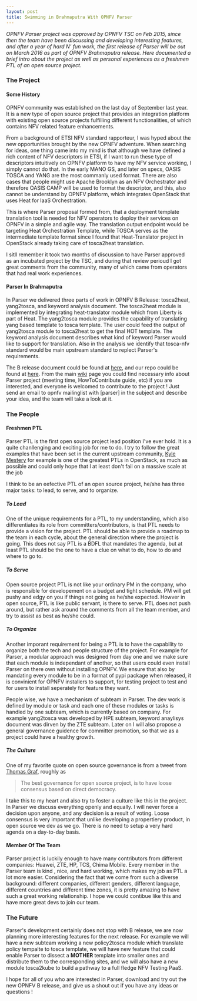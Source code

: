 ```yaml
---
layout: post
title: Swimming in Brahmaputra With OPNFV Parser
---
```


*OPNFV Parser project was approved by OPNFV TSC on Feb 2015, since then the team have been discussing and developing
interesting features, and after a year of hard N' fun work, the first release of Parser will be out on March 2016 as
part of OPNFV Brahmaputra release. Here documented a brief intro about the project as well as personal experiences as
a freshmen PTL of an open source project.*

### The Project

#### Some History

OPNFV community was established on the last day of September last year. It is a new type of open source project that provides
an integration platform with existing open source projects fulfilling different functionalities, of which contains NFV related 
feature enhancements.

From a background of ETSI NFV standard rapporteur, I was hyped about the new opportunities brought by the new OPNFV adventure. 
When searching for ideas, one thing came into my mind is that although we have defined a rich content of NFV descriptors in ETSI,
if I want to run these type of descriptors intuitively on OPNFV platform to have my NFV service working, I simply cannot do that.
In the early MANO GS, and later on specs, OASIS TOSCA and YANG are the most commanly used format. There are also cases that people 
might use Apache Brooklyn as an NFV Orchestrator and therefore OASIS CAMP will be used to format the descriptor, and this, also 
cannot be understand by OPNFV platform, which integrates OpenStack that uses Heat for IaaS Orchestration.

This is where Parser proposal formed from, that a deployment template translation tool is needed for NFV operators to deploy 
their services on OPNFV in a simple and agile way. The translation output endpoint would be targeting Heat Orchestration Template,
while TOSCA serves as the intermediate template format since I found that Heat-Translator project in OpenStack already taking care
of tosca2heat translation.

I sitll remember it took two months of discussion to have Parser approved as an incubated project by the TSC, and during that review
perioud I got great comments from the community, many of which came from operators that had real work experiences. 

#### Parser In Brahmaputra

In Parser we delivered three parts of work in OPNFV B Release: tosca2heat, yang2tosca, and keyword analysis document. The tosca2heat
module is implemented by integrating heat-translator module which from Liberty is part of Heat. The yang2tosca module provides the 
capability of translating yang based template to tosca template. The user could feed the output of yang2tosca module to tosca2heat to 
get the final HOT template. The keyword analysis document describes what kind of keyword Parser would like to support for translation.
Also in the analysis we identify that tosca-nfv standard would be main upstream standard to replect Parser's requirements.

The B release document could be found at [here](http://artifacts.opnfv.org/parser/brahmaputra/docs/parser_docs/index.html), and our repo
could be found at [here](https://gerrit.opnfv.org/gerrit/#/admin/projects/?filter=parser). From the main [wiki](https://wiki.opnfv.org/parser)
page you could find necessary info about Parser project (meeting time, HowToContribute guide, etc) if you are interested, and everyone
is welcomed to contribute to the project ! Just send an email to opnfv mailinglist with [parser] in the subject and describe your idea, 
and the team will take a look at it.

### The People

#### Freshmen PTL

Parser PTL is the first open source project lead position I've ever hold. It is a quite chanllenging and exciting job for me to do. I try to
follow the great examples that have been set in the current upstream community, [Kyle Mestery](https://twitter.com/mestery) for example is 
one of the greatest PTLs in OpenStack, as much as possible and could only hope that I at least don't fail on a massive scale at the job

I think to be an eefective PTL of an open source project, he/she has three major tasks: to lead, to serve, and to organize.

##### To Lead

One of the unique requirements for a PTL, to my understanding, which also differentiates its role from committers/contributors, is that PTL needs to 
provide a vision for the project. PTL should be able to provide a roadmap to the team in each cycle, about the general direction where the
project is going. This does not say PTL is a BDFL that mandates the agenda, but at least PTL should be the one to have a clue on what to do, how to do and where to go to.

##### To Serve

Open source project PTL is not like your ordinary PM in the company, who is responsible for developement on a budget and tight schedule. PM will
get pushy and edgy on you if things not going as he/she expected. Howver in open source, PTL is like public servant, is there to serve. PTL does not push around, but rather ask around the comments from all the team member, and try to assist as best as he/she could. 

##### To Organize

Another imporant requirement for being a PTL is to have the capability to organize both the tech and people structure of the project. For example for Parser, a modular approach was designed from day one and we make sure that each module is independant of another, so that users could even install Parser on there own without installing OPNFV. We ensure that also by mandating every module to be in a format of pypi package when released,
it is convinient for OPNFV installers to support, for testing project to test and for users to install seperately for feature they want.

People wise, we have a mechanism of subteam in Parser. The dev work is defined by module or task and each one of these modules or tasks is handled by
one subteam, which is currently based on company. For example yang2tosca was developed by HPE subteam, keyword anaylisys document was dirven by the ZTE subteam. Later on I will also propose a general governance guidence for committer promotion, so that we as a project could have a healthy growth.

##### The Culture

One of my favorite quote on open source governance is from a tweet from [Thomas Graf](https://twitter.com/tgraf__), roughly as

> The best governance for open source project, is to have loose consensus based on direct democracy.

I take this to my heart and also try to foster a culture like this in the project. In Parser we discuss everything openly and equally. I will never force a decision upon anyone, and any decision is a result of voting. Loose consensus is very important that unlike developing a propertiery product, in open source we dev as we go. There is no need to setup a very hard agenda on a day-to-day basis.

#### Member Of The Team

Parser project is luckily enough to have many contributors from different companies: Huawei, ZTE, HP, TCS, Chima Mobile. Every member in the Parser team is kind , nice, and hard working, which makes my job as PTL a lot more easier. Considering the fact that we come from such a diverse background: different companies, different genders, different language, different countries and different time zones, it is pretty amazing to have such a great working relationship. I hope we could contibue like this and have more great devs to join our team.

### The Future

Parser's development certainly does not stop with B release, we are now planning more interesting features for the next release. For example we will have a new subteam working a new policy2tosca module which translate policy tempalte to tosca template, we will have new feature that could enable Parser to dissect a **MOTHER** template into smaller ones and distribute them to the corresponding sites, and we will also have a new module tosca2kube to build a pathway to a full fledge NFV Testing PaaS.

I hope for all of you who are interested in Parser, download and try out the new OPNFV B release, and give us a shout out if you have any ideas or questions !
